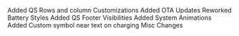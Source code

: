 Added QS Rows and column Customizations
Added OTA Updates
Reworked Battery Styles
Added QS Footer Visibilities
Added System Animations
Added Custom symbol near text on charging 
Misc Changes
